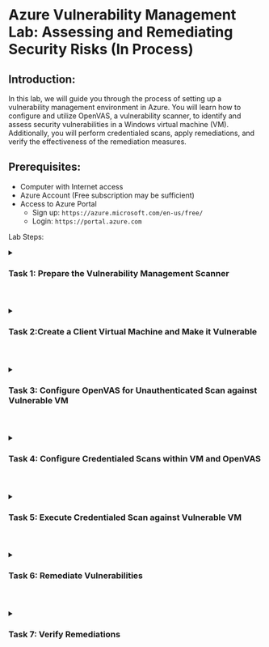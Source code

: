 # Azure Vulnerability Management Lab: Assessing and Remediating Security Risks (In Process)

## Introduction:
In this lab, we will guide you through the process of setting up a vulnerability management environment in Azure. You will learn how to configure and utilize OpenVAS, a vulnerability scanner, to identify and assess security vulnerabilities in a Windows virtual machine (VM). Additionally, you will perform credentialed scans, apply remediations, and verify the effectiveness of the remediation measures.

## Prerequisites:
- Computer with Internet access
- Azure Account (Free subscription may be sufficient)
- Access to Azure Portal
  - Sign up: `https://azure.microsoft.com/en-us/free/`
  - Login: `https://portal.azure.com`

Lab Steps:

<details> 
  
<summary>
  
### Task 1: Prepare the Vulnerability Management Scanner
  
</summary>

Access the Azure Portal and navigate to the Marketplace.
Search for "OpenVAS secured and supported by HOSSTED" and select it.
Choose a pre-set configuration and create the VM with specified settings.

| Setting | Value|
|---|---|
| Resource Group:| Vulnerability-Management|
| VM Name:| OpenVAS (Take note of the region and Vnet–consider East US )|
| Region: | East US (`make sure to note the region and Vnet`)|
| Authentication: | Password (Provide Username/Password)|

- On the Disk Tab, Networking, Management, and Advanced we will let them remain as their default Settings.
- For the Monitoring tab, we will disable boot diagnostics as it will not be needed in the lab. You can learn more about boot diagnostics [here](https://learn.microsoft.com/en-us/azure/virtual-machines/boot-diagnostics).
- Review Create → Create


- Connect to the VM via SSH using PowerShell (Windows) or Terminal (MacOS).
- Wait until the OpenVAS deployment completes and access the web app URL (`https://172.190.177.16.c.hossted.com`).

<p align="center"><img src="https://github.com/0xbythesecond/OpenVAS-Project/assets/23303634/f96c5464-ada1-4817-8d84-84705873ea64" height="70%" width="70%" alt="SSH Login to OpenVAS VM"/></p>

- Log in with provided credentials or try admin/admin if needed (admin/admin was used below).  
  <br />
![Open VAS Login (admin)](https://github.com/0xbythesecond/OpenVAS-Project/assets/23303634/75af9a9d-d250-465c-92e1-47defa898c99)

- Reset the admin password to a password of your choosing in the example I will be using "incorrect".
  - To change the password, you will go to the person icon at the top right of the page, then select the pencil/note icon near the top left of the page. You will then be shown a pop-up to make the change of the old password to the new password.
  - If for some reason there is no default value shown for rows per page, you can enter 10 then click save. If this doesn't note and it doesn't accept your input, you can try a different browser using the webapp url to change the password. 

</details>

#

<details>
  
<summary>
  
### Task 2:Create a Client Virtual Machine and Make it Vulnerable

</summary>

- Create a new Virtual Machine in Azure Portal, following specified settings
  
| Setting | Value|
|---|---|
| Resource Group:| Vulnerability-Management (Same as Previous)|
| VM Name:| Win10-Vulnerable|
| Region: | Same as the OpenVAS VM (East US 2)|
| Virtual Network: | Same as OpenVAS (this is important)|
| Image: | Windows 10 Pro|
| Size: | Any size with 2 vCPUs|
| Username: | Labuser / incorrect! (whichever you prefer and easy to remember)|
| Networking: | Same Vnet as OpenVAS|

- Other tabs that are associated with the VM were left as default and no additional changes were made. 
- Review Create → Create the VM

  - Ensure you can RDP into the VM after it's created.
  - While inside the vulnerable VM, Disable the Windows Firewall and install [outdated software](https://drive.google.com/drive/folders/1n83ilCjZWZulbDdYnUe9wQPK2buY47_U)(be sure that this is done inside the virtual machine).
  - You will install each of them with the defaults as there will be no changes/adjustments necessary here. 
  - Restart the VM and leave it for now.
</details>

#

<details>
  
<summary> 
  
### Task 3: Configure OpenVAS for Unauthenticated Scan against Vulnerable VM

</summary>

Log in to OpenVAS and add the Client VM's private IP address as a new host.
Create a new target named "Azure Vulnerable VMs" using the host information.
Create a new task named "Scan - Azure Vulnerable VMs" with the target.
Start the scan and review the results once it's completed.
</details>

#

<details>
  
<summary>
  
  ### Task 4: Configure Credentialed Scans within VM and OpenVAS

</summary>

Make necessary configurations within the vulnerable VM (Windows settings).
Make corresponding configurations in OpenVAS for credentialed scans.
</details>

#

<details>
 <summary> 
   
### Task 5: Execute Credentialed Scan against Vulnerable VM

</summary>

Clone the previous scan task and edit it for credentialed scanning.
Launch the new credentialed scan and wait for it to finish.
Observe the differences in findings compared to the unauthenticated scan.
</details>

#

<details>

<summary>
  
### Task 6: Remediate Vulnerabilities

</summary>

Log back into the Win10-Vulnerable VM and uninstall outdated software.
Restart the VM to apply the changes.
</details>

#

<details>

<summary>
    
### Task 7: Verify Remediations

</summary>

Re-initiate the credentialed scan and observe the updated results.
</details>
